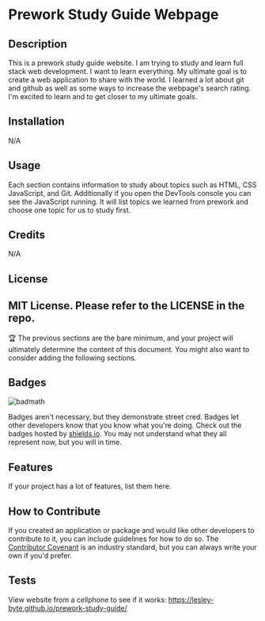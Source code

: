 # Prework Study Guide Webpage

## Description

This is a prework study guide website.  I am trying to study and learn full stack web development. I want to learn everything.  My ultimate goal is to create a web application to share with the world.  I learned a lot about git and github as well as some ways to increase the webpage's search rating. I'm excited to learn and to get closer to my ultimate goals.
## Installation

N/A
## Usage

Each section contains information to study about topics such as HTML, CSS JavaScript, and Git.  Additionally if you open the DevTools console you can see the JavaScript running.  It will list topics we learned from prework and choose one topic for us to study first.
## Credits

N/A
## License

MIT License. Please refer to the LICENSE in the repo.
---

🏆 The previous sections are the bare minimum, and your project will ultimately determine the content of this document. You might also want to consider adding the following sections.

## Badges

![badmath](https://img.shields.io/badge/bootcamp-education-red)

Badges aren't necessary, but they demonstrate street cred. Badges let other developers know that you know what you're doing. Check out the badges hosted by [shields.io](https://shields.io/). You may not understand what they all represent now, but you will in time.

## Features

If your project has a lot of features, list them here.

## How to Contribute

If you created an application or package and would like other developers to contribute to it, you can include guidelines for how to do so. The [Contributor Covenant](https://www.contributor-covenant.org/) is an industry standard, but you can always write your own if you'd prefer.

## Tests

View website from a cellphone to see if it works:
https://lesley-byte.github.io/prework-study-guide/
